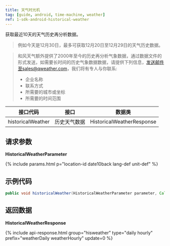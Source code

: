 ```yaml
---
title: 天气时光机
tag: [guide, android, time-machine, weather]
ref: 1-sdk-android-historical-weather
---
```


获取最近10天的天气历史再分析数据。

> 例如今天是12月30日，最多可获取12月20日至12月29日的天气历史数据。

> 和风天气额外提供了2000年至今的历史再分析气象数据，通过数据文件的形式发送，如需要长时间的历史气象数据数据，请提供下列信息，发送邮件至sales@qweather.com，我们将有专人与你联系:
> * 企业名称
> * 联系方式
> * 所需要的城市或坐标
> * 所需要的时间范围


| 接口代码      | 接口           | 数据类             |
| ------------ | --------------- | ------------------ |
| historicalWeather | 历史天气数据  | HistoricalWeatherResponse |

## 请求参数

**HistoricalWeatherParameter**

{% include params.html p="location-id date10back lang-def unit-def" %}

## 示例代码

```java
public void historicalWeather(HistoricalWeatherParameter parameter, Callback<HistoricalWeatherResponse> callback);
```

## 返回数据

 **HistoricalWeatherResponse**

{% include api-response.html group="hisweather" type="daily hourly" prefix="weatherDaily weatherHourly" update=0 %}

<!-- | 属性           | 说明                       | 示例值                 |
| -------------- | -------------------------- | ---------------------- |
| getCode        | 参考[状态码](/docs/resource/status-code/)                    | 200|
| getUpdateTime | 接口更新时间             | 2017-10-25T04:34+08:00     |
| getFxLink     | 所查询城市的天气预报网页 | https://www.qweather.com/historical/beijing-101010100.html |
| getWeatherDaily  | 当天概况        | HistoricalWeatherDaily              |
| getWeatherHourly | 当天逐小时数据   | List&lt;HistoricalWeatherHourly&gt; |
| getRefer       | Refer 数据来源以及数据授权 | Refer                  |

**Refer**

| 属性        | 说明        | 类型                | 示例值        |
| ---------- | ----------- | ------------------ | ------------ |
| getSources | 原始数据来源  | List&lt;String&gt; | QWeather     |
| getLicense | 使用许可      | List&lt;String&gt; | QWeather Developers License |

**HistoricalWeatherDaily**

| 属性         | 说明     | 示例值     |
| ------------ | -------- | ---------- |
| getDate      | 预报日期 | 2013-12-30 |
| getSunrise   | [日出时间](/docs/resource/sun-moon-info/#sunrise-and-sunset)，**在高纬度地区可能为空** | 07:36      |
| getSunset    | [日落时间](/docs/resource/sun-moon-info/#sunrise-and-sunset)，**在高纬度地区可能为空** | 16:58      |
| getMoonRise  | 当天[月升时间](/docs/resource/sun-moon-info/#moonrise-and-moonset)，**可能为空** | 04:47      |
| getMoonSet   | 当天[月落时间](/docs/resource/sun-moon-info/#moonrise-and-moonset)，**可能为空** | 14:59      |
| getMoonPhase | 月相     | 满月       |
| getTempMax   | 最高温度 | 4          |
| getTempMin   | 最低温度 | -5         |
| getHumidity  | 相对湿度 | 37         |
| getPrecip    | 降水量   | 0          |
| getPressure  | 大气压强 | 1018       |

**HistoricalWeatherHourly**

| 属性         | 说明                                   | 示例值           |
| ------------ | -------------------------------------- | ---------------- |
| getTime      | 历史当天天气时间                        | 2013-12-30T13:00+08:00 |
| getTemp      | 温度                                   | 2                |
| getIcon      | 当天每小时天气状况的[图标代码](/docs/resource/icons/)，另请参考[天气图标项目](https://icons.qweather.com/)                           | 101              |
| getText      | 当天每小时天气状况的文字描述，包括阴晴雨雪等                           | 多云             |
| getWind360   | [风向](/docs/resource/wind-info/#wind-direction)360角度                            | 290              |
| getWindDir   | [风向](/docs/resource/wind-info/#wind-direction)                                   | 西北             |
| getWindScale | [风力等级](/docs/resource/wind-info/#wind-scale)                                   | 3-4              |
| getWindSpeed | [风速](/docs/resource/wind-info/#wind-speed)                                   | 15               |
| getHumidity  | 湿度                                   | 30               |
| getPressure  | 大气压强                               | 1030             |
| getPrecip    | 逐小时预报降水量，默认单位：毫米       | 1.2              | -->
